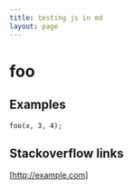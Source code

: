 ```yaml
---
title: testing js in md
layout: page
---
```


# foo

<div id='template'></div>
<script>/*
function reqListener () {
  document.querySelector('#template').innerHTML = this.responseText;
}

var oReq = new XMLHttpRequest();
oReq.addEventListener("load", reqListener);
oReq.open("GET", "../ids.json");
oReq.send();
*/</script>

## Examples
```
foo(x, 3, 4);
```

## Stackoverflow links
[http://example.com]
